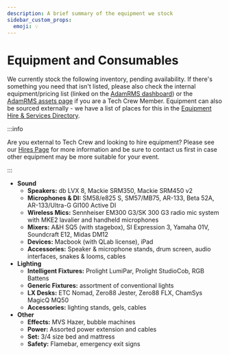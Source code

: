 ```yaml
---
description: A brief summary of the equipment we stock
sidebar_custom_props:
  emoji: 💡
---
```


# Equipment and Consumables

We currently stock the following inventory, pending availability. If there's something you need that isn't listed,
please also check the internal equipment/pricing list (linked on the
[AdamRMS dashboard](https://dash.adam-rms.com/cms/?p=25)) or the
[AdamRMS assets page](https://dash.adam-rms.com/assets.php) if you are a Tech Crew Member. Equipment can also be sourced
externally - we have a list of places for this in the [Equipment Hire & Services Directory](/wiki/directories/services).

:::info

Are you external to Tech Crew and looking to hire equipment? Please see our [Hires Page](/hires) for more information
and be sure to contact us first in case other equipment may be more suitable for your event.

:::

- **Sound**
  - **Speakers:** db LVX 8, Mackie SRM350, Mackie SRM450 v2
  - **Microphones & DI:** SM58/e825 S, SM57/MB75, AR-133, Beta 52A, AR-133/Ultra-G GI100 Active DI
  - **Wireless Mics:** Sennheiser EM300 G3/SK 300 G3 radio mic system with MKE2 lavalier and handheld microphones
  - **Mixers:** A&H SQ5 (with stagebox), SI Expression 3, Yamaha 01V, Soundcraft E12, Midas DM12
  - **Devices:** Macbook (with QLab license), iPad
  - **Accessories:** Speaker & microphone stands, drum screen, audio interfaces, snakes & looms, cables
- **Lighting**
  - **Intelligent Fixtures:** Prolight LumiPar, Prolight StudioCob, RGB Battens
  - **Generic Fixtures:** assortment of conventional lights
  - **LX Desks:** ETC Nomad, Zero88 Jester, Zero88 FLX, ChamSys MagicQ MQ50
  - **Accessories:** lighting stands, gels, cables
- **Other**
  - **Effects:** MVS Hazer, bubble machines
  - **Power:** Assorted power extension and cables
  - **Set:** 3/4 size bed and mattress
  - **Safety:** Flamebar, emergency exit signs
